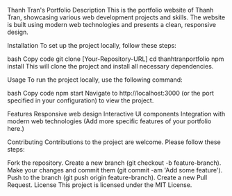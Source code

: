 Thanh Tran's Portfolio
Description
This is the portfolio website of Thanh Tran, showcasing various web development projects and skills. The website is built using modern web technologies and presents a clean, responsive design.

Installation
To set up the project locally, follow these steps:

bash
Copy code
git clone [Your-Repository-URL]
cd thanhtranportfolio
npm install
This will clone the project and install all necessary dependencies.

Usage
To run the project locally, use the following command:

bash
Copy code
npm start
Navigate to http://localhost:3000 (or the port specified in your configuration) to view the project.

Features
Responsive web design
Interactive UI components
Integration with modern web technologies
(Add more specific features of your portfolio here.)

Contributing
Contributions to the project are welcome. Please follow these steps:

Fork the repository.
Create a new branch (git checkout -b feature-branch).
Make your changes and commit them (git commit -am 'Add some feature').
Push to the branch (git push origin feature-branch).
Create a new Pull Request.
License
This project is licensed under the MIT License.
